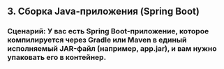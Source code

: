 ## 3. Сборка Java-приложения (Spring Boot)
### Сценарий: У вас есть Spring Boot-приложение, которое компилируется через Gradle или Maven в единый исполняемый JAR-файл (например, app.jar), и вам нужно упаковать его в контейнер.
